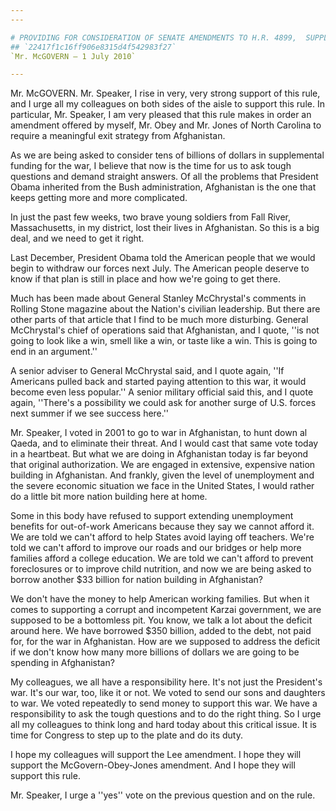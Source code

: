 ```yaml
---
---

# PROVIDING FOR CONSIDERATION OF SENATE AMENDMENTS TO H.R. 4899,  SUPPLEMENTAL APPROPRIATIONS ACT, 2010
## `22417f1c16ff906e8315d4f542983f27`
`Mr. McGOVERN — 1 July 2010`

---
```



Mr. McGOVERN. Mr. Speaker, I rise in very, very strong support of 
this rule, and I urge all my colleagues on both sides of the aisle to 
support this rule. In particular, Mr. Speaker, I am very pleased that 
this rule makes in order an amendment offered by myself, Mr. Obey and 
Mr. Jones of North Carolina to require a meaningful exit strategy from 
Afghanistan.

As we are being asked to consider tens of billions of dollars in 
supplemental funding for the war, I believe that now is the time for us 
to ask tough questions and demand straight answers. Of all the problems 
that President Obama inherited from the Bush administration, 
Afghanistan is the one that keeps getting more and more complicated.

In just the past few weeks, two brave young soldiers from Fall River, 
Massachusetts, in my district, lost their lives in Afghanistan. So this 
is a big deal, and we need to get it right.

Last December, President Obama told the American people that we would 
begin to withdraw our forces next July. The American people deserve to 
know if that plan is still in place and how we're going to get there.

Much has been made about General Stanley McChrystal's comments in 
Rolling Stone magazine about the Nation's civilian leadership. But 
there are other parts of that article that I find to be much more 
disturbing. General McChrystal's chief of operations said that 
Afghanistan, and I quote, ''is not going to look like a win, smell like 
a win, or taste like a win. This is going to end in an argument.''

A senior adviser to General McChrystal said, and I quote again, ''If 
Americans pulled back and started paying attention to this war, it 
would become even less popular.'' A senior military official said this, 
and I quote again, ''There's a possibility we could ask for another 
surge of U.S. forces next summer if we see success here.''

Mr. Speaker, I voted in 2001 to go to war in Afghanistan, to hunt 
down al Qaeda, and to eliminate their threat. And I would cast that 
same vote today in a heartbeat. But what we are doing in Afghanistan 
today is far beyond that original authorization. We are engaged in 
extensive, expensive nation building in Afghanistan. And frankly, given 
the level of unemployment and the severe economic situation we face in 
the United States, I would rather do a little bit more nation building 
here at home.

Some in this body have refused to support extending unemployment 
benefits for out-of-work Americans because they say we cannot afford 
it. We are told we can't afford to help States avoid laying off 
teachers. We're told we can't afford to improve our roads and our 
bridges or help more families afford a college education. We are told 
we can't afford to prevent foreclosures or to improve child nutrition, 
and now we are being asked to borrow another $33 billion for nation 
building in Afghanistan?

We don't have the money to help American working families. But when 
it comes to supporting a corrupt and incompetent Karzai government, we 
are supposed to be a bottomless pit. You know, we talk a lot about the 
deficit around here. We have borrowed $350 billion, added to the debt, 
not paid for, for the war in Afghanistan. How are we supposed to 
address the deficit if we don't know how many more billions of dollars 
we are going to be spending in Afghanistan?

My colleagues, we all have a responsibility here. It's not just the 
President's war. It's our war, too, like it or not. We voted to send 
our sons and daughters to war. We voted repeatedly to send money to 
support this war. We have a responsibility to ask the tough questions 
and to do the right thing. So I urge all my colleagues to think long 
and hard today about this critical issue. It is time for Congress to 
step up to the plate and do its duty.

I hope my colleagues will support the Lee amendment. I hope they will 
support the McGovern-Obey-Jones amendment. And I hope they will support 
this rule.

Mr. Speaker, I urge a ''yes'' vote on the previous question and on 
the rule.